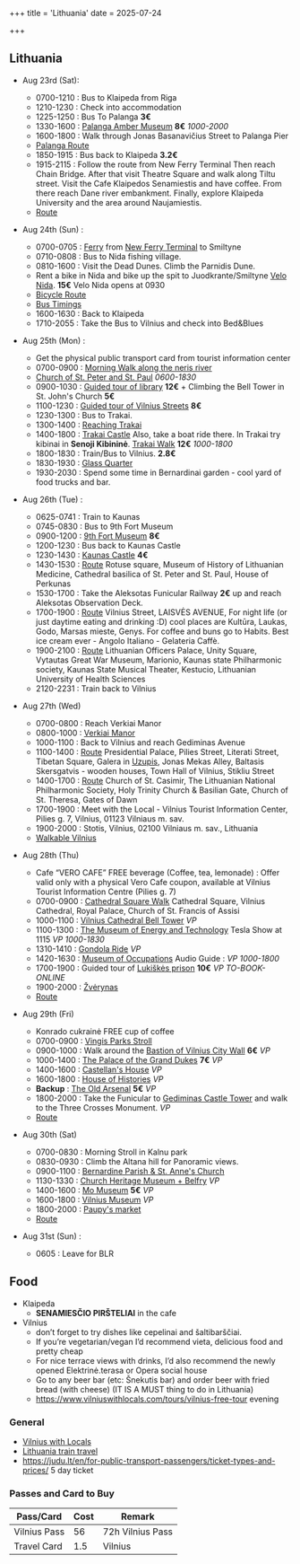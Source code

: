 +++
title = 'Lithuania'
date = 2025-07-24

+++

## Lithuania

- Aug 23rd (Sat):

  - 0700-1210 : Bus to Klaipeda from Riga
  - 1210-1230 : Check into accommodation
  - 1225-1250 : Bus To Palanga **3€**
  - 1330-1600 : [Palanga Amber Museum](https://www.lndm.lt/en/pgm/) **8€** _1000-2000_
  - 1600-1800 : Walk through Jonas Basanavičius Street to Palanga Pier
  - [Palanga Route](https://maps.app.goo.gl/vvRY2vaik9RPrGFW7)
  - 1850-1915 : Bus back to Klaipeda **3.2€**
  - 1915-2115 : Follow the route from New Ferry Terminal Then reach Chain Bridge. After that visit Theatre Square and walk along Tiltu street. Visit the Cafe Klaipedos Senamiestis and have coffee. From there reach Dane river embankment. Finally, explore Klaipeda University and the area around Naujamiestis.
  - [Route](https://maps.app.goo.gl/bTixBRaVfc4Utqy4A)

- Aug 24th (Sun) :

  - 0700-0705 : [Ferry](https://keltas.lt/en/timetable) from [New Ferry Terminal](https://www.google.lt/maps/place/Nemuno%20str.8,%20Klaip%C4%97da,%20Lithuania%20) to Smiltyne
  - 0710-0808 : Bus to Nida fishing village.
  - 0810-1600 : Visit the Dead Dunes. Climb the Parnidis Dune.
  - Rent a bike in Nida and bike up the spit to Juodkrante/Smiltyne [Velo Nida](https://en.velonida.lt/). **15€** Velo Nida opens at 0930
  - [Bicycle Route](https://www.visitneringa.com/en/see-do/bicycle-routes/)
  - [Bus Timings](https://www.visitneringa.com/en/information/arrival/bus/)
  - 1600-1630 : Back to Klaipeda
  - 1710-2055 : Take the Bus to Vilnius and check into Bed&Blues

- Aug 25th (Mon) :

  - Get the physical public transport card from tourist information center
  - 0700-0900 : [Morning Walk along the neris river](https://maps.app.goo.gl/L3oCo3CDXireREZy5)
  - [Church of St. Peter and St. Paul](https://www.govilnius.lt/visit-vilnius/places/church-of-st-peter-and-st-paul) _0600-1830_
  - 0900-1030 : [Guided tour of library](https://biblioteka.vu.lt/en/services/guided-tours) **12€** + Climbing the Bell Tower in St. John's Church **5€**
  - 1100-1230 : [Guided tour of Vilnius Streets](https://www.muziejus.vu.lt/en/) **8€**
  - 1230-1300 : Bus to Trakai.
  - 1300-1400 : [Reaching Trakai](https://www.vilniuswithlocals.com/activities/post/how-to-get-to-trakai)
  - 1400-1800 : [Trakai Castle](https://trakaimuziejus.lt/en/) Also, take a boat ride there. In Trakai try kibinai in **Senoji Kibininė**. [Trakai Walk](https://maps.app.goo.gl/fXEG7khF3TRYNBv78) **12€** _1000-1800_
  - 1800-1830 : Train/Bus to Vilnius. **2.8€**
  - 1830-1930 : [Glass Quarter](https://www.govilnius.lt/visit-vilnius/latest-tips/the-glass-quarter-of-vilnius-a-hidden-cultural-treasure)
  - 1930-2030 : Spend some time in Bernardinai garden - cool yard of food trucks and bar.

- Aug 26th (Tue) :

  - 0625-0741 : Train to Kaunas
  - 0745-0830 : Bus to 9th Fort Museum
  - 0900-1200 : [9th Fort Museum](https://visit.kaunas.lt/en/see-and-do/top/kaunas-ix-fort-memorial-complex/) **8€**
  - 1200-1230 : Bus back to Kaunas Castle
  - 1230-1430 : [Kaunas Castle](https://visit.kaunas.lt/en/see-and-do/top/kauno-pilis/) **4€**
  - 1430-1530 : [Route](https://maps.app.goo.gl/PRN7H7csANp3EC8v9) Rotuse square, Museum of History of Lithuanian Medicine, Cathedral basilica of St. Peter and St. Paul, House of Perkunas
  - 1530-1700 : Take the Aleksotas Funicular Railway **2€** up and reach Aleksotas Observation Deck.
  - 1700-1900 : [Route](https://maps.app.goo.gl/Pzkuk5MfDX2TAKMT9) Vilnius Street, LAISVĖS AVENUE, For night life (or just daytime eating and drinking :D) cool places are Kultūra, Laukas, Godo, Marsas mieste, Genys. For coffee and buns go to Habits. Best ice cream ever - Angolo Italiano - Gelateria Caffè.
  - 1900-2100 : [Route](https://maps.app.goo.gl/RtUQciLDbuF2jbGT8) Lithuanian Officers Palace, Unity Square, Vytautas Great War Museum, Marionio, Kaunas state Philharmonic society, Kaunas State Musical Theater, Kestucio, Lithuanian University of Health Sciences
  - 2120-2231 : Train back to Vilnius

- Aug 27th (Wed)

  - 0700-0800 : Reach Verkiai Manor
  - 0800-1000 : [Verkiai Manor](https://www.govilnius.lt/visit-vilnius/places/verkiai-manor)
  - 1000-1100 : Back to Vilnius and reach Gediminas Avenue
  - 1100-1400 : [Route](https://maps.app.goo.gl/xrwEZhh9YJ9RZdZA9) Presidential Palace, Pilies Street, Literati Street, Tibetan Square, Galera in [Uzupis](https://www.govilnius.lt/visit-vilnius/places/uzupis-district), Jonas Mekas Alley, Baltasis Skersgatvis - wooden houses, Town Hall of Vilnius, Stikliu Street
  - 1400-1700 : [Route](https://maps.app.goo.gl/wB5fdj9Fe8VwFcvG9) Church of St. Casimir, The Lithuanian National Philharmonic Society, Holy Trinity Church & Basilian Gate, Church of St. Theresa, Gates of Dawn
  - 1700-1900 : Meet with the Local - Vilnius Tourist Information Center, Pilies g. 7, Vilnius, 01123 Vilniaus m. sav.
  - 1900-2000 : Stotis, Vilnius, 02100 Vilniaus m. sav., Lithuania
  - [Walkable Vilnius](https://walkablevilnius.com/routes/)

- Aug 28th (Thu)

  - Cafe “VERO CAFE” FREE beverage (Coffee, tea, lemonade) : Offer valid only with a physical Vero Cafe coupon, available at Vilnius Tourist Information Centre (Pilies g. 7)
  - 0700-0900 : [Cathedral Square Walk](https://maps.app.goo.gl/9R6WRN65iycWig5D9) Cathedral Square, Vilnius Cathedral, Royal Palace, Church of St. Francis of Assisi
  - 1000-1100 : [Vilnius Cathedral Bell Tower](https://www.govilnius.lt/visit-vilnius/places/vilnius-cathedral-bell-tower) _VP_
  - 1100-1300 : [The Museum of Energy and Technology](https://etm.lt/en/) Tesla Show at 1115 _VP_ _1000-1830_
  - 1310-1410 : [Gondola Ride](https://www.govilnius.lt/visit-vilnius/tours/gondola) _VP_
  - 1420-1630 : [Museum of Occupations](https://olkm.lt/en/) Audio Guide : _VP_ _1000-1800_
  - 1700-1900 : Guided tour of [Lukiškės prison](https://www.lukiskiukalejimas.lt/pasivaiksciojimai/en/home-eng/) **10€** _VP_ _TO-BOOK-ONLINE_
  - 1900-2000 : [Žvėrynas](https://www.govilnius.lt/visit-vilnius/places/zverynas)
  - [Route](https://maps.app.goo.gl/K5vXJ71rHPnva9p76)

- Aug 29th (Fri)

  - Konrado cukrainė FREE cup of coffee
  - 0700-0900 : [Vingis Parks Stroll](https://walkablevilnius.com/routes/vingis-park/)
  - 0900-1000 : Walk around the [Bastion of Vilnius City Wall](https://www.govilnius.lt/visit-vilnius/places/the-bastion-of-vilnius-city-wall) **6€** _VP_
  - 1000-1400 : [The Palace of the Grand Dukes](https://www.govilnius.lt/visit-vilnius/places/the-palace-of-the-grand-dukes-of-lithuania) **7€** _VP_
  - 1400-1600 : [Castellan's House](https://www.govilnius.lt/visit-vilnius/places/the-castellans-house) _VP_
  - 1600-1800 : [House of Histories](https://www.govilnius.lt/visit-vilnius/places/house-of-histories-exhibition-space) _VP_
  - **Backup** : [The Old Arsenal](https://www.govilnius.lt/visit-vilnius/places/the-old-arsenal) **5€** _VP_
  - 1800-2000 : Take the Funicular to [Gediminas Castle Tower](https://lnm.lt/en/museums/gediminas-castle-tower/) and walk to the Three Crosses Monument. _VP_
  - [Route](https://maps.app.goo.gl/bjNcQCsDGQBoKaQH6)

- Aug 30th (Sat)

  - 0700-0830 : Morning Stroll in Kalnu park
  - 0830-0930 : Climb the Altana hill for Panoramic views.
  - 0900-1100 : [Bernardine Parish & St. Anne's Church](https://www.govilnius.lt/visit-vilnius/places/church-of-st-anne-and-bernardine-complex)
  - 1130-1330 : [Church Heritage Museum + Belfry](https://www.govilnius.lt/visit-vilnius/places/the-church-heritage-museum) _VP_
  - 1400-1600 : [Mo Museum](https://mo.lt/en/for-your-visit/) **5€** _VP_
  - 1600-1800 : [Vilnius Museum](https://www.govilnius.lt/visit-vilnius/places/vilnius-museum) _VP_
  - 1800-2000 : [Paupy's market](https://www.govilnius.lt/visit-vilnius/places/paupys-market)
  - [Route](https://maps.app.goo.gl/TnoMZp43QypTsWon8)

- Aug 31st (Sun) :

  - 0605 : Leave for BLR

## Food

- Klaipeda
  - **SENAMIESČIO PIRŠTELIAI** in the cafe
- Vilnius
  - don’t forget to try dishes like cepelinai and šaltibarščiai.
  - If you’re vegetarian/vegan I’d recommend vieta, delicious food and pretty cheap
  - For nice terrace views with drinks, I’d also recommend the newly opened Elektrinė.terasa or Opera social house
  - Go to any beer bar (etc: Šnekutis bar) and order beer with fried bread (with cheese) (IT IS A MUST thing to do in Lithuania)
  - https://www.vilniuswithlocals.com/tours/vilnius-free-tour evening

### General

- [Vilnius with Locals](https://www.vilniuswithlocals.com/)
- [Lithuania train travel](https://ltglink.lt/en)
- https://judu.lt/en/for-public-transport-passengers/ticket-types-and-prices/ 5 day ticket

### Passes and Card to Buy

| Pass/Card    | Cost | Remark           | 
| ------------ | ---- | ---------------- | 
| Vilnius Pass | 56   | 72h Vilnius Pass |
| Travel Card  | 1.5  | Vilnius          |
